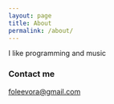 ```yaml
---
layout: page
title: About
permalink: /about/
---
```


I like programming and music

### Contact me

[foleevora@gmail.com](mailto:foleevora@gmail.com.com)
